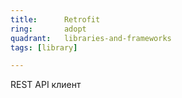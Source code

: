 ```yaml
---
title:      Retrofit
ring:       adopt
quadrant:   libraries-and-frameworks
tags: [library]

---
```


REST API клиент
